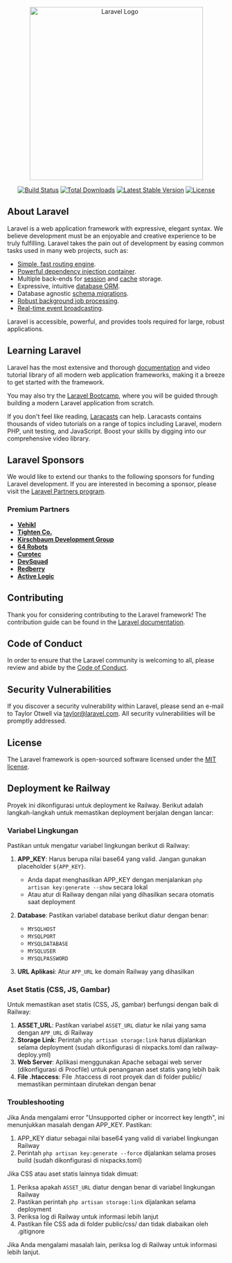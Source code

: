 <p align="center"><a href="https://laravel.com" target="_blank"><img src="https://raw.githubusercontent.com/laravel/art/master/logo-lockup/5%20SVG/2%20CMYK/1%20Full%20Color/laravel-logolockup-cmyk-red.svg" width="400" alt="Laravel Logo"></a></p>

<p align="center">
<a href="https://github.com/laravel/framework/actions"><img src="https://github.com/laravel/framework/workflows/tests/badge.svg" alt="Build Status"></a>
<a href="https://packagist.org/packages/laravel/framework"><img src="https://img.shields.io/packagist/dt/laravel/framework" alt="Total Downloads"></a>
<a href="https://packagist.org/packages/laravel/framework"><img src="https://img.shields.io/packagist/v/laravel/framework" alt="Latest Stable Version"></a>
<a href="https://packagist.org/packages/laravel/framework"><img src="https://img.shields.io/packagist/l/laravel/framework" alt="License"></a>
</p>

## About Laravel

Laravel is a web application framework with expressive, elegant syntax. We believe development must be an enjoyable and creative experience to be truly fulfilling. Laravel takes the pain out of development by easing common tasks used in many web projects, such as:

- [Simple, fast routing engine](https://laravel.com/docs/routing).
- [Powerful dependency injection container](https://laravel.com/docs/container).
- Multiple back-ends for [session](https://laravel.com/docs/session) and [cache](https://laravel.com/docs/cache) storage.
- Expressive, intuitive [database ORM](https://laravel.com/docs/eloquent).
- Database agnostic [schema migrations](https://laravel.com/docs/migrations).
- [Robust background job processing](https://laravel.com/docs/queues).
- [Real-time event broadcasting](https://laravel.com/docs/broadcasting).

Laravel is accessible, powerful, and provides tools required for large, robust applications.

## Learning Laravel

Laravel has the most extensive and thorough [documentation](https://laravel.com/docs) and video tutorial library of all modern web application frameworks, making it a breeze to get started with the framework.

You may also try the [Laravel Bootcamp](https://bootcamp.laravel.com), where you will be guided through building a modern Laravel application from scratch.

If you don't feel like reading, [Laracasts](https://laracasts.com) can help. Laracasts contains thousands of video tutorials on a range of topics including Laravel, modern PHP, unit testing, and JavaScript. Boost your skills by digging into our comprehensive video library.

## Laravel Sponsors

We would like to extend our thanks to the following sponsors for funding Laravel development. If you are interested in becoming a sponsor, please visit the [Laravel Partners program](https://partners.laravel.com).

### Premium Partners

- **[Vehikl](https://vehikl.com/)**
- **[Tighten Co.](https://tighten.co)**
- **[Kirschbaum Development Group](https://kirschbaumdevelopment.com)**
- **[64 Robots](https://64robots.com)**
- **[Curotec](https://www.curotec.com/services/technologies/laravel/)**
- **[DevSquad](https://devsquad.com/hire-laravel-developers)**
- **[Redberry](https://redberry.international/laravel-development/)**
- **[Active Logic](https://activelogic.com)**

## Contributing

Thank you for considering contributing to the Laravel framework! The contribution guide can be found in the [Laravel documentation](https://laravel.com/docs/contributions).

## Code of Conduct

In order to ensure that the Laravel community is welcoming to all, please review and abide by the [Code of Conduct](https://laravel.com/docs/contributions#code-of-conduct).

## Security Vulnerabilities

If you discover a security vulnerability within Laravel, please send an e-mail to Taylor Otwell via [taylor@laravel.com](mailto:taylor@laravel.com). All security vulnerabilities will be promptly addressed.

## License

The Laravel framework is open-sourced software licensed under the [MIT license](https://opensource.org/licenses/MIT).

## Deployment ke Railway

Proyek ini dikonfigurasi untuk deployment ke Railway. Berikut adalah langkah-langkah untuk memastikan deployment berjalan dengan lancar:

### Variabel Lingkungan

Pastikan untuk mengatur variabel lingkungan berikut di Railway:

1. **APP_KEY**: Harus berupa nilai base64 yang valid. Jangan gunakan placeholder `${APP_KEY}`. 
   - Anda dapat menghasilkan APP_KEY dengan menjalankan `php artisan key:generate --show` secara lokal
   - Atau atur di Railway dengan nilai yang dihasilkan secara otomatis saat deployment

2. **Database**: Pastikan variabel database berikut diatur dengan benar:
   - `MYSQLHOST`
   - `MYSQLPORT`
   - `MYSQLDATABASE`
   - `MYSQLUSER`
   - `MYSQLPASSWORD`

3. **URL Aplikasi**: Atur `APP_URL` ke domain Railway yang dihasilkan

### Aset Statis (CSS, JS, Gambar)

Untuk memastikan aset statis (CSS, JS, gambar) berfungsi dengan baik di Railway:

1. **ASSET_URL**: Pastikan variabel `ASSET_URL` diatur ke nilai yang sama dengan `APP_URL` di Railway
2. **Storage Link**: Perintah `php artisan storage:link` harus dijalankan selama deployment (sudah dikonfigurasi di nixpacks.toml dan railway-deploy.yml)
3. **Web Server**: Aplikasi menggunakan Apache sebagai web server (dikonfigurasi di Procfile) untuk penanganan aset statis yang lebih baik
4. **File .htaccess**: File .htaccess di root proyek dan di folder public/ memastikan permintaan dirutekan dengan benar

### Troubleshooting

Jika Anda mengalami error "Unsupported cipher or incorrect key length", ini menunjukkan masalah dengan APP_KEY. Pastikan:

1. APP_KEY diatur sebagai nilai base64 yang valid di variabel lingkungan Railway
2. Perintah `php artisan key:generate --force` dijalankan selama proses build (sudah dikonfigurasi di nixpacks.toml)

Jika CSS atau aset statis lainnya tidak dimuat:

1. Periksa apakah `ASSET_URL` diatur dengan benar di variabel lingkungan Railway
2. Pastikan perintah `php artisan storage:link` dijalankan selama deployment
3. Periksa log di Railway untuk informasi lebih lanjut
4. Pastikan file CSS ada di folder public/css/ dan tidak diabaikan oleh .gitignore

Jika Anda mengalami masalah lain, periksa log di Railway untuk informasi lebih lanjut.
